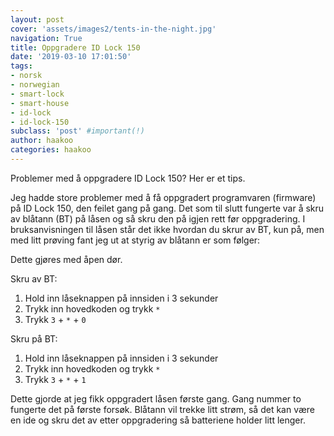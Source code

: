 ```yaml
---
layout: post
cover: 'assets/images2/tents-in-the-night.jpg'
navigation: True
title: Oppgradere ID Lock 150
date: '2019-03-10 17:01:50'
tags:
- norsk
- norwegian
- smart-lock
- smart-house
- id-lock
- id-lock-150
subclass: 'post' #important(!)
author: haakoo
categories: haakoo
---
```


Problemer med å oppgradere ID Lock 150? Her er et tips.

Jeg hadde store problemer med å få oppgradert programvaren (firmware) på ID Lock 150, den feilet gang på gang. Det som til slutt fungerte var å skru av blåtann (BT) på låsen og så skru den på igjen rett før oppgradering. I bruksanvisningen til låsen står det ikke hvordan du skrur av BT, kun på, men med litt prøving fant jeg ut at styrig av blåtann er som følger:

Dette gjøres med åpen dør.

Skru av BT:
1. Hold inn låseknappen på innsiden i 3 sekunder
2. Trykk inn hovedkoden og trykk `*`
3. Trykk `3` + `*` + `0`

Skru på BT:
1. Hold inn låseknappen på innsiden i 3 sekunder
2. Trykk inn hovedkoden og trykk `*`
3. Trykk `3` + `*` + `1`

Dette gjorde at jeg fikk oppgradert låsen første gang. Gang nummer to fungerte det på første forsøk. Blåtann vil trekke litt strøm, så det kan være en ide og skru det av etter oppgradering så batteriene holder litt lenger.
